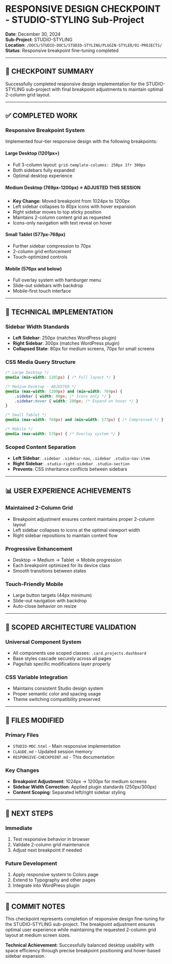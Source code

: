 # RESPONSIVE DESIGN CHECKPOINT - STUDIO-STYLING Sub-Project

**Date**: December 30, 2024  
**Sub-Project**: STUDIO-STYLING  
**Location**: `/DOCS/STUDIO-DOCS/STUDIO-STYLING/PLUGIN-STYLER/01-PROJECTS/`  
**Status**: Responsive breakpoint fine-tuning completed  

---

## 🎯 **CHECKPOINT SUMMARY**

Successfully completed responsive design implementation for the STUDIO-STYLING sub-project with final breakpoint adjustments to maintain optimal 2-column grid layout.

---

## ✅ **COMPLETED WORK**

### **Responsive Breakpoint System**
Implemented four-tier responsive design with the following breakpoints:

#### **Large Desktop (1201px+)**
- Full 3-column layout: `grid-template-columns: 250px 1fr 300px`
- Both sidebars fully expanded
- Optimal desktop experience

#### **Medium Desktop (769px-1200px)** ⭐ **ADJUSTED THIS SESSION**
- **Key Change**: Moved breakpoint from 1024px to 1200px
- Left sidebar collapses to 80px icons with hover expansion
- Right sidebar moves to top sticky position
- Maintains 2-column content grid as requested
- Icons-only navigation with text reveal on hover

#### **Small Tablet (577px-768px)**
- Further sidebar compression to 70px
- 2-column grid enforcement
- Touch-optimized controls

#### **Mobile (576px and below)**
- Full overlay system with hamburger menu
- Slide-out sidebars with backdrop
- Mobile-first touch interface

---

## 🔧 **TECHNICAL IMPLEMENTATION**

### **Sidebar Width Standards**
- **Left Sidebar**: 250px (matches WordPress plugin)
- **Right Sidebar**: 300px (matches WordPress plugin)
- **Collapsed State**: 80px for medium screens, 70px for small screens

### **CSS Media Query Structure**
```css
/* Large Desktop */
@media (min-width: 1201px) { /* Full layout */ }

/* Medium Desktop - ADJUSTED */
@media (max-width: 1200px) and (min-width: 769px) {
    .sidebar { width: 80px; /* Icons only */ }
    .sidebar:hover { width: 280px; /* Expand on hover */ }
}

/* Small Tablet */
@media (max-width: 768px) and (min-width: 577px) { /* Compressed */ }

/* Mobile */
@media (max-width: 576px) { /* Overlay system */ }
```

### **Scoped Content Separation**
- **Left Sidebar**: `.sidebar .sidebar-nav`, `.sidebar .studio-nav-item`
- **Right Sidebar**: `.studio-right-sidebar .studio-section`
- **Prevents**: CSS inheritance conflicts between sidebars

---

## 📊 **USER EXPERIENCE ACHIEVEMENTS**

### **Maintained 2-Column Grid**
- Breakpoint adjustment ensures content maintains proper 2-column layout
- Left sidebar collapses to icons at the optimal viewport width
- Right sidebar repositions to maintain content flow

### **Progressive Enhancement**
- Desktop → Medium → Tablet → Mobile progression
- Each breakpoint optimized for its device class
- Smooth transitions between states

### **Touch-Friendly Mobile**
- Large button targets (44px minimum)
- Slide-out navigation with backdrop
- Auto-close behavior on resize

---

## 🎨 **SCOPED ARCHITECTURE VALIDATION**

### **Universal Component System**
- All components use scoped classes: `.card.projects.dashboard`
- Base styles cascade securely across all pages
- Page/tab specific modifications layer properly

### **CSS Variable Integration**
- Maintains consistent Studio design system
- Proper semantic color and spacing usage
- Theme switching compatibility preserved

---

## 📁 **FILES MODIFIED**

### **Primary Files**
- `STUDIO-MOC.html` - Main responsive implementation
- `CLAUDE.md` - Updated session memory
- `RESPONSIVE-CHECKPOINT.md` - This documentation

### **Key Changes**
- **Breakpoint Adjustment**: 1024px → 1200px for medium screens
- **Sidebar Width Correction**: Applied plugin standards (250px/300px)
- **Content Scoping**: Separated left/right sidebar styling

---

## 🚀 **NEXT STEPS**

### **Immediate**
1. Test responsive behavior in browser
2. Validate 2-column grid maintenance
3. Adjust next breakpoint if needed

### **Future Development**
1. Apply responsive system to Colors page
2. Extend to Typography and other pages
3. Integrate into WordPress plugin

---

## 📝 **COMMIT NOTES**

This checkpoint represents completion of responsive design fine-tuning for the STUDIO-STYLING sub-project. The breakpoint adjustment ensures optimal user experience while maintaining the requested 2-column grid layout at medium screen sizes.

**Technical Achievement**: Successfully balanced desktop usability with space efficiency through precise breakpoint positioning and hover-based sidebar expansion.